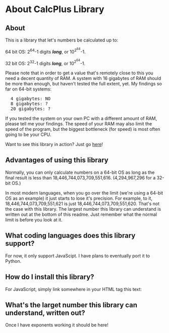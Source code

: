 # About CalcPlus Library

## About

This is a library that let's numbers be calculated up to:

  64 bit OS: 2<sup>64</sup>-1 digits <i><b>long</b></i>, or 10<sup>2<sup>64</sup></sup>-1.
  
  32 bit OS: 2<sup>32</sup>-1 digits <i><b>long</b></i>, or 10<sup>2<sup>64</sup></sup>-1.

Please note that in order to get a value that's remotely close to this you need a decent quantity of RAM. A system with 16 gigabytes of RAM should be more than enough, but haven't tested the full extent, yet. My findings so far on 64-bit systems:
<pre>  4 gigabytes: NO
  8 gigabytes: ?
  20 gigabytes: ?</pre>

If you tested the system on your own PC with a different amount of RAM, please tell me your findings.
The speed of your RAM may also limit the speed of the program, but the biggest bottleneck (for speed) is most often going to be your CPU. 

Want to see this library in action? Just go [here](https://virxec.github.io/CalcPlus/PreviewLibrary)!

## Advantages of using this library
Normally, you can only calculate numbers on a 64-bit OS as long as the final result is less than 18,446,744,073,709,551,616. (4,294,967,296 for a 32-bit OS.)

In most modern languages, when you go over the limit (we're using a 64-bit OS as an example) it just starts to lose it's precision. For example, to it, 18,446,744,073,709,551,621 is just 18,446,744,073,709,551,620. That's not the case with this library. The largest number this library can understand is written out at the bottom of this readme. Just remember what the normal limit is before you look at it.

## What coding languages does this library support?
For now, it only support JavaScipt. I have plans to eventually port it to Python.

## How do I install this library?

For JavaScript, simply link somewhere in your HTML <head> tag this text:

<script src="https://virxec.github.io/CalcPlus/assets/Library.js "></script>

## What's the larget number this library can understand, written out?

Once I have exponents working it should be here!
